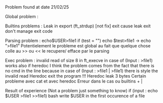 Problem found at date 21/02/25

Global problem :

Builtins problems :
Leak in export (ft_strdup) [not fix]
exit cause leak
exit don't manage exit code

Parsing problem :
echo$USER>file1
if (test = "")
echo $test>file1 -> echo ">file1"
Potentielement le probleme est global au fait que quelque chose colle au >> ou << le recupere/ efface par le parsing

Exec problem :
invalid read of size 8 in ft_execve in case of (Input  : >file1) works also if heredoc
  I think the problem comes from the fact that there is no cmd in the line because in case of (Input : >file1 | >file1) there is style the invalid read
Heredoc exit the program !!!
Heredoc leak 3 bytes
Certain probleme avec cat et avec heredoc
Erreur dans le cas ou builtins + |

Result of experience (Not a problem just something to know)
  if (input : echo $USER >file1 >>file1)
    bash write $USER in the first occurence of a file
